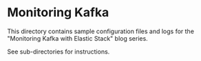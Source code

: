 # Monitoring Kafka

This directory contains sample configuration files and logs
for the "Monitoring Kafka with Elastic Stack" blog series.

See sub-directories for instructions.
